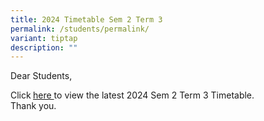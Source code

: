 ```yaml
---
title: 2024 Timetable Sem 2 Term 3
permalink: /students/permalink/
variant: tiptap
description: ""
---
```

<p>Dear Students,</p>
<p>Click<strong> </strong><a href="/files/2024_Sem_2_Timetable__19_June____Class__updated_.pdf" rel="noopener noreferrer nofollow" target="_blank">here </a>to
view the latest 2024 Sem 2 Term 3 Timetable.
<br>Thank you.</p>